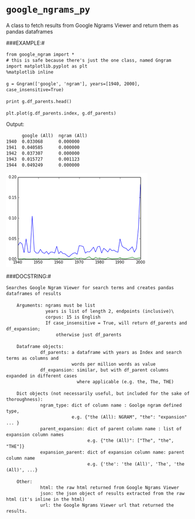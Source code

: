 ``google_ngrams_py``
================

A class to fetch results from Google Ngrams Viewer and return them as pandas dataframes


###EXAMPLE:#

    from google_ngram import *
    # this is safe because there's just the one class, named Gngram
    import matplotlib.pyplot as plt
    %matplotlib inline
    
    g = Gngram(['google', 'ngram'], years=[1940, 2000], case_insensitive=True)
    
    print g.df_parents.head()
    
    plt.plot(g.df_parents.index, g.df_parents)

Output:

          google (All)  ngram (All)
    1940  0.033068      0.000000
    1941  0.040585      0.000000
    1942  0.037307      0.000000
    1943  0.015727      0.001123
    1944  0.049249      0.000000

![](example.png)


###DOCSTRING:#

	Searches Google Ngram Viewer for search terms and creates pandas dataframes of results
	    
	    Arguments: ngrams must be list
	               years is list of length 2, endpoints (inclusive)\
	               corpus: 15 is English
	               If case_insensitive = True, will return df_parents and df_expansion;
	                   otherwise just df_parents
	    
	    Dataframe objects:
	             df_parents: a dataframe with years as Index and search terms as columns and
	                         words per million words as value
	             df_expansion: similar, but with df_parent columns expanded in different cases
	                           where applicable (e.g. the, The, THE)
	                           
	    Dict objects (not necessarily useful, but included for the sake of thoroughness):
	             ngram_type: dict of column name : Goolge ngram defined type, 
	                         e.g. {"the (All): NGRAM", "the": "expansion" ... }
	             parent_expansion: dict of parent column name : list of expansion column names
	                               e.g. {"the (All)": ["The", "the", "THE"]}
	             expansion_parent: dict of expansion column name: parent column name
	                               e.g. {'the': 'the (All)', 'The', 'the (All)', ...}
	                               
	    Other:
	             html: the raw html returned from Google Ngrams Viewer
	             json: the json object of results extracted from the raw html (it's inline in the html)
	             url: the Google Ngrams Viewer url that returned the results.



